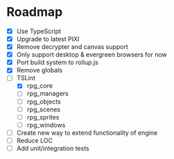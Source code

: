 # Roadmap
- [x] Use TypeScript
- [x] Upgrade to latest PIXI
- [x] Remove decrypter and canvas support
- [x] Only support desktop & evergreen browsers for now
- [x] Port build system to rollup.js
- [x] Remove globals
- [ ] TSLint
  - [x] rpg_core
  - [ ] rpg_managers
  - [ ] rpg_objects
  - [ ] rpg_scenes
  - [ ] rpg_sprites
  - [ ] rpg_windows
- [ ] Create new way to extend functionality of engine
- [ ] Reduce LOC
- [ ] Add unit/integration tests
